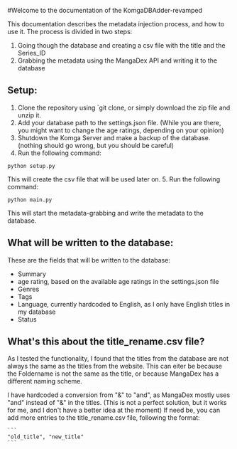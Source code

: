 #Welcome to the documentation of the KomgaDBAdder-revamped

This documentation describes the metadata injection process, and how to use it. The process is divided in two steps:

   1. Going though the database and creating a csv file with the title and the Series_ID
   2. Grabbing the metadata using the MangaDex API and writing it to the database

## Setup:

1. Clone the repository using `git clone, or simply download the zip file and unzip it.
2. Add your database path to the settings.json file. (While you are there, you might want to change the age ratings, depending on your opinion)
3. Shutdown the Komga Server and make a backup of the database. (nothing should go wrong, but you should be careful)
4. Run the following command:

```pyhton
python setup.py 
```
This will create the csv file that will be used later on.
5. Run the following command:

```pyhton
python main.py
```
This will start the metadata-grabbing and write the metadata to the database.

## What will be written to the database:
These are the fields that will be written to the database:
- Summary
- age rating, based on the available age ratings in the settings.json file
- Genres
- Tags
- Language, currently hardcoded to English, as I only have English titles in my database
- Status

## What's this about the title_rename.csv file?

As I tested the functionality, I found that the titles from the database are not always the same as the titles from the website. This can eiter be because the Foldername is not the same as the title, or because MangaDex has a different naming scheme.

I have hardcoded a conversion from "&" to "and", as MangaDex mostly uses "and" instead of "&" in the titles.
(This is not a perfect solution, but it works for me, and I don't have a better idea at the moment)
If need be, you can add more entries to the title_rename.csv file, following the format:
    
    ```
    "old_title", "new_title"
    ```